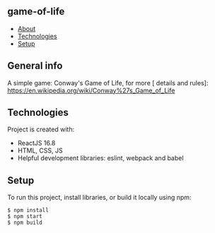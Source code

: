 ## game-of-life

- [About](#general-info)
- [Technologies](#technologies)
- [Setup](#setup)

## General info

A simple game: Conway's Game of Life, for more [ details and rules]: https://en.wikipedia.org/wiki/Conway%27s_Game_of_Life

## Technologies

Project is created with:

- ReactJS 16.8
- HTML, CSS, JS
- Helpful development libraries: eslint, webpack and babel

## Setup

To run this project, install libraries, or build it locally using npm:

```
$ npm install
$ npm start
$ npm build
```
